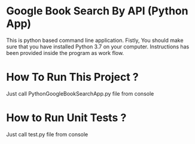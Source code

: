 # Google Book Search By API (Python App)
This is python based command line application. Fistly, You should make sure that you have installed Python 3.7 on your computer. Instructions has been provided inside the program as work flow. 

# How To Run This Project ?
Just call PythonGoogleBookSearchApp.py file from console


# How to Run Unit Tests ?
Just call test.py file from console


